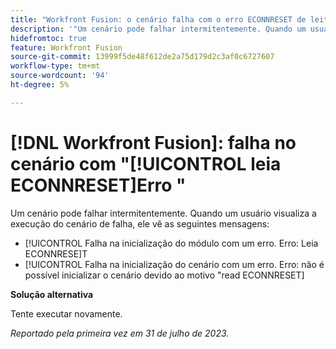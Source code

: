 ```yaml
---
title: "Workfront Fusion: o cenário falha com o erro ECONNRESET de leitura"
description: '"Um cenário pode falhar intermitentemente. Quando um usuário visualiza a execução do cenário de falha, ele vê mensagens de erro que mencionam "read ECONNRESET"'
hidefromtoc: true
feature: Workfront Fusion
source-git-commit: 13999f5de48f612de2a75d179d2c3af0c6727607
workflow-type: tm+mt
source-wordcount: '94'
ht-degree: 5%

---
```



# [!DNL Workfront Fusion]: falha no cenário com &quot;[!UICONTROL leia ECONNRESET]Erro &quot;

Um cenário pode falhar intermitentemente. Quando um usuário visualiza a execução do cenário de falha, ele vê as seguintes mensagens:

* [!UICONTROL Falha na inicialização do módulo com um erro. Erro: Leia ECONNRESE]T
* [!UICONTROL Falha na inicialização do cenário com um erro. Erro: não é possível inicializar o cenário devido ao motivo &quot;read ECONNRESET]

**Solução alternativa**

Tente executar novamente.

_Reportado pela primeira vez em 31 de julho de 2023._

